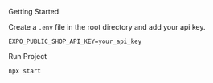 Getting Started

Create a `.env` file in the root directory and add your api key.

```
EXPO_PUBLIC_SHOP_API_KEY=your_api_key
```

Run Project

```
npx start
```
